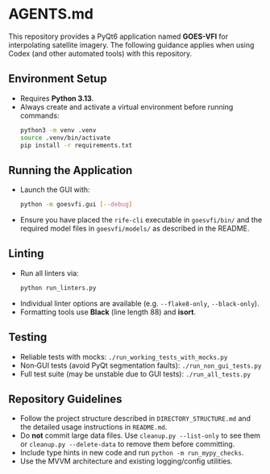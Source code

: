 # AGENTS.md

This repository provides a PyQt6 application named **GOES-VFI** for interpolating satellite imagery.
The following guidance applies when using Codex (and other automated tools) with this repository.

## Environment Setup
- Requires **Python 3.13**.
- Always create and activate a virtual environment before running commands:
  ```bash
  python3 -m venv .venv
  source .venv/bin/activate
  pip install -r requirements.txt
  ```

## Running the Application
- Launch the GUI with:
  ```bash
  python -m goesvfi.gui [--debug]
  ```
- Ensure you have placed the `rife-cli` executable in `goesvfi/bin/` and the
  required model files in `goesvfi/models/` as described in the README.

## Linting
- Run all linters via:
  ```bash
  python run_linters.py
  ```
- Individual linter options are available (e.g. `--flake8-only`, `--black-only`).
- Formatting tools use **Black** (line length 88) and **isort**.

## Testing
- Reliable tests with mocks: `./run_working_tests_with_mocks.py`
- Non‑GUI tests (avoid PyQt segmentation faults): `./run_non_gui_tests.py`
- Full test suite (may be unstable due to GUI tests): `./run_all_tests.py`

## Repository Guidelines
- Follow the project structure described in `DIRECTORY_STRUCTURE.md` and the
  detailed usage instructions in `README.md`.
- Do **not** commit large data files. Use `cleanup.py --list-only` to see them
  or `cleanup.py --delete-data` to remove them before committing.
- Include type hints in new code and run `python -m run_mypy_checks`.
- Use the MVVM architecture and existing logging/config utilities.

